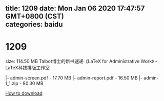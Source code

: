 
title: 1209
date: Mon Jan 06 2020 17:47:57 GMT+0800 (CST)    
categories: baidu
---

# 1209
size: 114.50 MB
 Talbot博士的新书速递《LaTeX for Administrative Work》 - LaTeX科技排版工作室
 
|- admin-screen.pdf - 17.70 MB
|- admin-report.pdf - 16.50 MB
|- admin-1_1.zip - 80.30 MB

[How to download](https://bpcam.bemobtrk.com/go/2ceec3aa-1ca2-46d6-b9ff-aaa5c184517c?jno=4631)